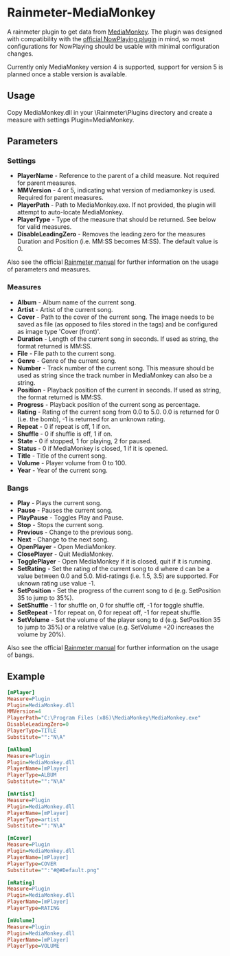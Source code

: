 # Rainmeter-MediaMonkey
A rainmeter plugin to get data from [MediaMonkey](http://www.mediamonkey.com). The plugin was designed with compatibility with the [official NowPlaying plugin](https://docs.rainmeter.net/manual-beta/plugins/nowplaying/) in mind, so most configurations for NowPlaying should be usable with minimal configuration changes.

Currently only MediaMonkey version 4 is supported, support for version 5 is planned once a stable version is available.


## Usage
Copy MediaMonkey.dll in your \Rainmeter\Plugins directory and create a measure with settings Plugin=MediaMonkey.

## Parameters
### Settings
- __PlayerName__ - Reference to the parent of a child measure. Not required for parent measures.
- __MMVersion__ - 4 or 5, indicating what version of mediamonkey is used. Required for parent measures.
- __PlayerPath__ - Path to MediaMonkey.exe. If not provided, the plugin will attempt to auto-locate MediaMonkey.
- __PlayerType__ - Type of the measure that should be returned. See below for valid measures.
- __DisableLeadingZero__ - Removes the leading zero for the measures Duration and Position (i.e. MM:SS becomes M:SS). The default value is 0.


Also see the official [Rainmeter manual](https://docs.rainmeter.net/manual/measures/) for further information on the usage of parameters and measures.

### Measures
- __Album__ - Album name of the current song.
- __Artist__ - Artist of the current song.
- __Cover__ - Path to the cover  of the current song. The image needs to be saved as file (as opposed to files stored in the tags) and be configured as image type 'Cover (front)'.
- __Duration__ - Length of the current song in seconds. If used as string, the format returned is MM:SS.
- __File__ - File path to the current song.
- __Genre__ - Genre of the current song.
- __Number__ - Track number of the current song. This measure should be used as string since the track number in MediaMonkey can also be a string.
- __Position__ - Playback position of the current in seconds. If used as string, the format returned is MM:SS.
- __Progress__ - Playback position of the current song as percentage.
- __Rating__ - Rating of the current song from 0.0 to 5.0. 0.0 is returned for 0 (i.e. the bomb), -1 is returned for an unknown rating.
- __Repeat__ - 0 if repeat is off, 1 if on.
- __Shuffle__ - 0 if shuffle is off, 1 if on.
- __State__ - 0 if stopped, 1 for playing, 2 for paused.
- __Status__ - 0 if MediaMonkey is closed, 1 if it is opened.
- __Title__ - Title of the current song.
- __Volume__ - Player volume from 0 to 100.
- __Year__ - Year of the current song.

### Bangs
- __Play__ - Plays the current song.
- __Pause__ - Pauses the current song.
- __PlayPause__ - Toggles Play and Pause.
- __Stop__ - Stops the current song.
- __Previous__ - Change to the previous song.
- __Next__ - Change to the next song.
- __OpenPlayer__ - Open MediaMonkey.
- __ClosePlayer__ - Quit MediaMonkey.
- __TogglePlayer__ - Open MediaMonkey if it is closed, quit if it is running.
- __SetRating__ - Set the rating of the current song to d where d can be a value between 0.0 and 5.0. Mid-ratings (i.e. 1.5, 3.5) are supported. For uknown rating use value -1.
- __SetPosition__ - Set the progress of the current song to d (e.g. SetPosition 35 to jump to 35%).
- __SetShuffle__ - 1 for shuffle on, 0 for shuffle off, -1 for toggle shuffle.
- __SetRepeat__ - 1 for repeat on, 0 for repeat off, -1 for repeat shuffle.
- __SetVolume__ - Set the volume of the player song to d (e.g. SetPosition 35 to jump to 35%) or a relative value (e.g. SetVolume +20 increases the volume by 20%).


Also see the official [Rainmeter manual](https://docs.rainmeter.net/manual-beta/bangs/#CommandMeasure) for further information on the usage of bangs.

## Example
```ini
[mPlayer]
Measure=Plugin
Plugin=MediaMonkey.dll
MMVersion=4
PlayerPath="C:\Program Files (x86)\MediaMonkey\MediaMonkey.exe"
DisableLeadingZero=0
PlayerType=TITLE
Substitute="":"N\A"

[mAlbum]
Measure=Plugin
Plugin=MediaMonkey.dll
PlayerName=[mPlayer]
PlayerType=ALBUM
Substitute="":"N\A"

[mArtist]
Measure=Plugin
Plugin=MediaMonkey.dll
PlayerName=[mPlayer]
PlayerType=artist
Substitute="":"N\A"

[mCover]
Measure=Plugin
Plugin=MediaMonkey.dll
PlayerName=[mPlayer]
PlayerType=COVER
Substitute="":"#@#Default.png"

[mRating]
Measure=Plugin
Plugin=MediaMonkey.dll
PlayerName=[mPlayer]
PlayerType=RATING

[mVolume]
Measure=Plugin
Plugin=MediaMonkey.dll
PlayerName=[mPlayer]
PlayerType=VOLUME
```